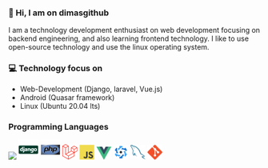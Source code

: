 ### 👋 Hi, I am on dimasgithub
I am a technology development enthusiast on web development focusing on backend engineering, and also learning frontend technology.
I like to use open-source technology and use the linux operating system.

### :computer: Technology focus on
* Web-Development (Django, laravel, Vue.js)
* Android (Quasar framework)
* Linux (Ubuntu 20.04 lts)

### Programming Languages
<img src = 'https://github.com/sonadztux/sonadztux/blob/master/images/python2.png' height='30'/> <img src = 'https://github.com/DimasGithub/DimasGithub/blob/master/gambar/django.svg' height='40'/> <img src = 'https://github.com/DimasGithub/DimasGithub/blob/master/gambar/php.svg' width='40'/> <img src = 'https://github.com/DimasGithub/DimasGithub/blob/master/gambar/laravel.svg' width='30'/> <img src = 'https://github.com/DimasGithub/DimasGithub/blob/master/gambar/js.svg' width='30'/> <img src = 'https://github.com/DimasGithub/DimasGithub/blob/master/gambar/vue.png' width='30'/> <img src = 'https://github.com/DimasGithub/DimasGithub/blob/master/gambar/quasar.svg' width='30'/> <img src = 'https://github.com/DimasGithub/DimasGithub/blob/master/gambar/sql.svg' width='30'/> <img src = 'https://github.com/DimasGithub/DimasGithub/blob/master/gambar/git.svg' width='30'/>
